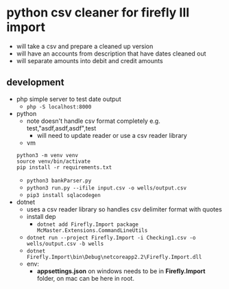 # python csv cleaner for firefly III import

* will take a csv and prepare a cleaned up version
* will have an accounts from description that have dates cleaned out
* will separate amounts into debit and credit amounts

## development

* php simple server to test date output
    * `php -S localhost:8000`
* python
    * note doesn't handle csv format completely e.g. test,"asdf,asdf,asdf",test
        * will need to update reader or use a csv reader library
    * vm
    ```
    python3 -m venv venv
    source venv/bin/activate
    pip install -r requirements.txt
    ```
    * `python3 bankParser.py`
    * `python3 run.py --ifile input.csv -o wells/output.csv`
    * `pip3 install sqlacodegen`
* dotnet
    * uses a csv reader library so handles csv delimiter format with quotes
    * install dep
        * `dotnet add Firefly.Import package McMaster.Extensions.CommandLineUtils`
    * `dotnet run --project Firefly.Import -i Checking1.csv -o wells/output.csv -b wells`
    * `dotnet Firefly.Import\bin\Debug\netcoreapp2.2\Firefly.Import.dll`
    * env:
        * **appsettings.json** on windows needs to be in **Firefly.Import** folder, on mac can be here in root.
